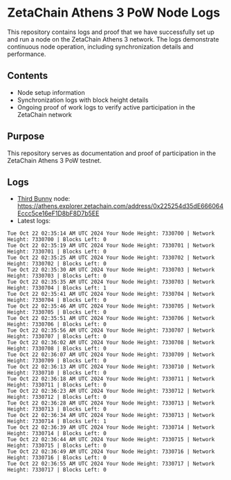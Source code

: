 # ZetaChain Athens 3 PoW Node Logs
This repository contains logs and proof that we have successfully set up and run a node on the ZetaChain Athens 3 network. The logs demonstrate continuous node operation, including synchronization details and performance.

## Contents
- Node setup information
- Synchronization logs with block height details
- Ongoing proof of work logs to verify active participation in the ZetaChain network

## Purpose
This repository serves as documentation and proof of participation in the ZetaChain Athens 3 PoW testnet.

## Logs

- [Third Bunny](https://thirdbunny.xyz/) node: https://athens.explorer.zetachain.com/address/0x225254d35dE666064Eccc5ce16eF1D8bF8D7b5EE
- Latest logs:
```
Tue Oct 22 02:35:14 AM UTC 2024 Your Node Height: 7330700 | Network Height: 7330700 | Blocks Left: 0
Tue Oct 22 02:35:19 AM UTC 2024 Your Node Height: 7330701 | Network Height: 7330701 | Blocks Left: 0
Tue Oct 22 02:35:25 AM UTC 2024 Your Node Height: 7330702 | Network Height: 7330702 | Blocks Left: 0
Tue Oct 22 02:35:30 AM UTC 2024 Your Node Height: 7330703 | Network Height: 7330703 | Blocks Left: 0
Tue Oct 22 02:35:35 AM UTC 2024 Your Node Height: 7330703 | Network Height: 7330704 | Blocks Left: 1
Tue Oct 22 02:35:41 AM UTC 2024 Your Node Height: 7330704 | Network Height: 7330704 | Blocks Left: 0
Tue Oct 22 02:35:46 AM UTC 2024 Your Node Height: 7330705 | Network Height: 7330705 | Blocks Left: 0
Tue Oct 22 02:35:51 AM UTC 2024 Your Node Height: 7330706 | Network Height: 7330706 | Blocks Left: 0
Tue Oct 22 02:35:56 AM UTC 2024 Your Node Height: 7330707 | Network Height: 7330707 | Blocks Left: 0
Tue Oct 22 02:36:02 AM UTC 2024 Your Node Height: 7330708 | Network Height: 7330708 | Blocks Left: 0
Tue Oct 22 02:36:07 AM UTC 2024 Your Node Height: 7330709 | Network Height: 7330709 | Blocks Left: 0
Tue Oct 22 02:36:13 AM UTC 2024 Your Node Height: 7330710 | Network Height: 7330710 | Blocks Left: 0
Tue Oct 22 02:36:18 AM UTC 2024 Your Node Height: 7330711 | Network Height: 7330711 | Blocks Left: 0
Tue Oct 22 02:36:23 AM UTC 2024 Your Node Height: 7330712 | Network Height: 7330712 | Blocks Left: 0
Tue Oct 22 02:36:28 AM UTC 2024 Your Node Height: 7330713 | Network Height: 7330713 | Blocks Left: 0
Tue Oct 22 02:36:34 AM UTC 2024 Your Node Height: 7330713 | Network Height: 7330714 | Blocks Left: 1
Tue Oct 22 02:36:39 AM UTC 2024 Your Node Height: 7330714 | Network Height: 7330714 | Blocks Left: 0
Tue Oct 22 02:36:44 AM UTC 2024 Your Node Height: 7330715 | Network Height: 7330715 | Blocks Left: 0
Tue Oct 22 02:36:49 AM UTC 2024 Your Node Height: 7330716 | Network Height: 7330716 | Blocks Left: 0
Tue Oct 22 02:36:55 AM UTC 2024 Your Node Height: 7330717 | Network Height: 7330717 | Blocks Left: 0
```

